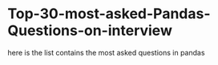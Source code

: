 # Top-30-most-asked-Pandas-Questions-on-interview
here is the list contains the most asked questions in pandas
